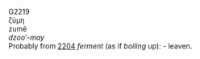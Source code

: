 <body>
  <p>G2219<br>  ζύμη  <br> zumē  <br><i>dzoo‘-may </i><br>Probably from <a href="g2204.htm">2204</a>  <i>ferment</i> (as if <i>boiling</i> up): - leaven.<br></p>
 </body>